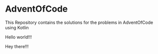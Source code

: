 # AdventOfCode
This Repository contains the solutions for the problems in AdventOfCode using Kotlin

Hello world!!!


Hey there!!!

